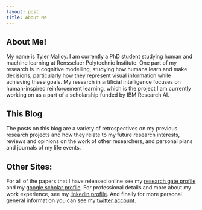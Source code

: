 ```yaml
---
layout: post
title: About Me
---
```



## About Me! 

My name is Tyler Malloy. I am currently a PhD student studying human and machine learning at Rensselaer Polytechnic Institute. One part of my research is in cognitive modelling, studying how humans learn and make decisions, particularly how they represent visual information while achieving these goals. My research in artificial intelligence focuses on human-inspired reinforcement learning, which is the project I am currently working on as a part of a scholarship funded by IBM Research AI.

## This Blog 

The posts on this blog are a variety of retrospectives on my previous research projects and how they relate to my future research interests, reviews and opinions on the work of other researchers, and personal plans and journals of my life events. 

## Other Sites: 

For all of the papers that I have released online see my [research gate profile](https://www.researchgate.net/profile/Tyler-Malloy) and my [google scholar profile](https://scholar.google.com/citations?user=gNvshb4AAAAJ&hl=en&oi=ao). For professional details and more about my work experience, see my [linkedin profile](https://www.linkedin.com/in/tyler-james-malloy/). And finally for more personal general information you can see my [twitter account](https://twitter.com/TylerJMalloy). 